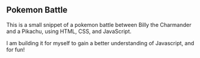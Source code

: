 ## Pokemon Battle


This is a small snippet of a pokemon battle between Billy the Charmander and a Pikachu, using HTML, CSS, and JavaScript.

I am building it for myself to gain a better understanding of Javascript, and for fun!

